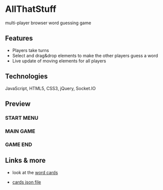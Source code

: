 # AllThatStuff
multi-player browser word guessing game

## Features
* Players take turns
* Select and drag&drop elements to make the other players guess a word
* Live update of moving elements for all players

## Technologies
JavaScript, HTML5, CSS3, jQuery, Socket.IO

## Preview
### START MENU
### MAIN GAME
### GAME END

## Links & more
* look at the [word cards](http://www.allthatstuff.fun/cards)

* [cards json file](http://www.allthatstuff.fun/cards_enUS.json)
